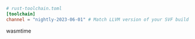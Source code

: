 ```toml
# rust-toolchain.toml
[toolchain]
channel = "nightly-2023-06-01" # Match LLVM version of your SVF build
```

wasmtime